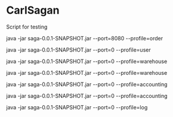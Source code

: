 # CarlSagan

Script for testing

java -jar saga-0.0.1-SNAPSHOT.jar --port=8080 --profile=order

java -jar saga-0.0.1-SNAPSHOT.jar --port=0 --profile=user

java -jar saga-0.0.1-SNAPSHOT.jar --port=0 --profile=warehouse

java -jar saga-0.0.1-SNAPSHOT.jar --port=0 --profile=warehouse

java -jar saga-0.0.1-SNAPSHOT.jar --port=0 --profile=accounting

java -jar saga-0.0.1-SNAPSHOT.jar --port=0 --profile=accounting

java -jar saga-0.0.1-SNAPSHOT.jar --port=0 --profile=log
